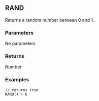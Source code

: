 ## RAND

Returns a random number between 0 and 1.

### Parameters
No parameters

### Returns
Number

### Examples
```
// returns true
RAND() > 0
```